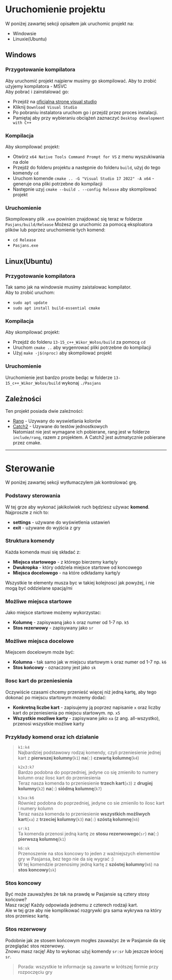 # Uruchomienie projektu
W poniżej zawartej sekcji opisałem jak uruchomic projekt na:
* Windowsie
* Linuxie(Ubuntu)

## Windows
### Przygotowanie kompilatora
Aby uruchomić projekt najpierw musimy go skompilować. Aby to zrobić użyjemy kompilatora - MSVC  
Aby pobrać i zainstalować go:
* Przejdź na [oficjalna stronę visual studio](https://visualstudio.microsoft.com/en/)
* Kliknij `Download Visual Studio`
* Po pobraniu instalatora uruchom go i przejdź przez proces instalacji.
* Pamiętaj aby przy wybieraniu obciążeń zaznaczyć `Desktop development with C++`

### Kompilacja
Aby skompilować projekt:
* Otwórz `x64 Native Tools Command Prompt for VS` z menu wyszukiwania na dole
* Przejdź do folderu projektu a następnie do folderu `build`, użyj do tego komendy `cd`
* Uruchom komende `cmake .. -G "Visual Studio 17 2022" -A x64` - generuje ona pliki potrzebne do kompilacji
* Następnie uzyj `cmake --build . --config Release` aby skompilować projekt

### Uruchomienie
Skompilowany plik `.exe` powinien znajdować się teraz w folderze `Pasjans/build/Release`
Możesz go uruchomic za pomocą eksploatora plików lub poprzez uruchomienie tych komend:
* `cd Release`
* `Pasjans.exe`

## Linux(Ubuntu)
### Przygotowanie kompilatora
Tak samo jak na windowsie musimy zaistalowac kompilator.  
Aby to zrobić uruchom:
* `sudo apt update`
* `sudo apt install build-essential cmake`
### Kompilacja
Aby skompilować projekt:
* Przejdź do folderu `13-15_c++_Wikor_Wołos/build` za pomocą `cd`
* Uruchom `cmake ..` aby wygenrować pliki potrzebne do kompilacji
* Użyj `make -j$(nproc)` aby skompilować projekt
### Uruchomienie
Uruchomienie jest bardzo proste bedąc w folderze `13-15_c++_Wikor_Wołos/build` wykonaj `./Pasjans`

## Zależności
Ten projekt posiada dwie zależności:
* [Rang](https://github.com/agauniyal/rang) - Uzywany do wyswietlania kolorów
* [Catch2](https://github.com/catchorg/Catch2) - Uzywane do testów jednostkowych  
Natomiast nie jest wymagane ich pobierane, rang jest w folderze `include/rang`, razem z projektem.
A Catch2 jest autmatycznie pobierane przez cmake.

---

# Sterowanie
W poniżej zawartej sekcji wytłumaczylem jak kontrolować grę.
### Podstawy sterowania
W tej grze aby wykonać jakikolwiek ruch będziesz używac **komend**.  
Najproszte z nich to:
* **settings** - używane do wyświetlenia ustawień
* **exit** - używane do wyjścia z gry  
### Struktura komendy
Każda komenda musi się składać z:
* **Miejsca startowego** - z którego bierzemy kartę/y
* **Dwukropka** - który oddziela miejsce startowe od koncowego
* **Miejsca docelowego** - na które odkładamy kartę/y     

Wszystkie te elementy musza byc w takiej kolejnosci jak powyżej, i nie mogą być oddzielane spacją/mi
### Możliwe miejsca startowe
Jako miejsce startowe możemy wykorzystac:
* **Kolumnę** - zapisywaną jako `k` oraz numer od 1-7 np. `k5`
* **Stos rezerwowy** - zapisywany jako `sr`
### Możliwe miejsca docelowe
Miejscem docelowym może być:
* **Kolumna** - tak samo jak w miejscu startowym `k` oraz numer od 1-7 np. `k6`
* **Stos końcowy** - oznaczony jest jako `sk` 

### Ilosc kart do przeniesienia
Oczywiście czasami chcemy przenieść więcej niż jedną kartę, aby tego dokonać po miejscu startowym mozemy dodać:
* **Konkretną liczbe kart** - zapisujemy ją poprzez napisanie `x` oraz liczby kart do przeniesienia po miejscu startowym. np. `x5`
* **Wszystkie mozliwe karty** - zapisywane jako `xa` (z ang. all-wszystko), przenosi wszystkie możliwe karty

### Przykłady komend oraz ich działanie
> `k1:k4`  
>  Najbardziej podstawowy rodzaj komendy, czyli przeniesienie jednej kart z **pierwszej kolumny**(`k1`) **na**(`:`) **czwartą kolumnę**(`k4`)  
  
> `k2x3:k7`  
> Bardzo podobna do poprzedniej, jedyne co się zmieniło to numery kolumn oraz ilosc kart do przeniesienia  
> Teraz nasza komenda to przeniesienie **trzech kart**(`x3`) z **drugiej kolumny**(`k2`) **na**(`:`) **siódmą kolumnę**(`k7`)   

> `k3xa:k6`  
> Również podobna do poprzedniej, jedyne co sie zmienilo to ilosc kart i numery kolumn  
> Teraz nasza komenda to przeniesienie **wszystkich możliwych kart**(`xa`) z **trzeciej kolumny**(`k3`) **na**(`:`) **szóstą kolumnę**(`k6`)   

> `sr:k1`  
> Ta komenda przenosi jedną kartę ze **stosu rezerwowego**(`sr`) **na**(`:`) **pierwszą kolumnę**(`k1`)

> `k6:sk`  
> Przenoszenie na stos koncowy to jeden z ważniejszych elementów gry w Pasjansa, bez tego nie da się wygrać :)  
> W tej komendzie przenosimy jedną kartę z **szóstej kolumny**(`k6`) na **stos koncowy**(`sk`)

### Stos koncowy
Być może zauważyłes że tak na prawdę w Pasjansie są cztery stosy końcowe?  
Masz rację! Każdy odpowiada jednemu z czterech rodzaji kart.  
Ale w tej grze aby nie komplikować rozgrywki gra sama wykrywa na który stos przeniesc kartę.

### Stos rezerwowy
Podobnie jak ze stosem końcowym mogłes zauważyc że w Pasjansie da się przeglądać stos rezerwowy.  
Znowu masz rację! Aby to wykonac użyj komendy `sr:sr` lub jeszcze krócej `sr`.

> Porada: wszystkie te informacje są zawarte w krótszej formie przy rozpoczęciu gry
